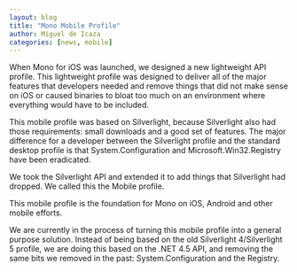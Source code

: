 ```yaml
---
layout: blog
title: "Mono Mobile Profile"
author: Miguel de Icaza
categories: [news, mobile]
---
```


When Mono for iOS was launched, we designed a new lightweight API profile.  This lightweight profile was designed to deliver all of the major features that developers needed and remove things that did not make sense on iOS or caused binaries to bloat too much on an environment where everything would have to be included.

This mobile profile was based on Silverlight, because Silverlight also had those requirements: small downloads and a good set of features.    The major difference for a developer between the Silverlight profile and the standard desktop profile is that System.Configuration and Microsoft.Win32.Registry have been eradicated.

We took the Silverlight API and extended it to add things that Silverlight had dropped.  We called this the Mobile profile.

This mobile profile is the foundation for Mono on iOS, Android and other mobile efforts.

We are currently in the process of turning this mobile profile into a general purpose solution.   Instead of being based on the old Silverlight 4/Silverlight 5 profile, we are doing this based on the .NET 4.5 API, and removing the same bits we removed in the past: System.Configuration and the Registry.
